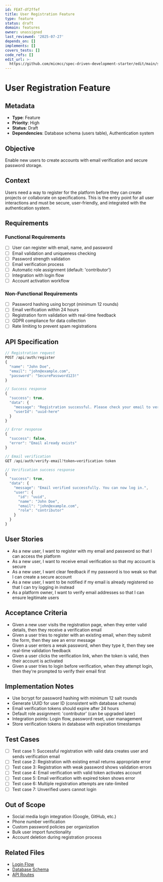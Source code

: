 ```yaml
---
id: FEAT-df2ffef
title: User Registration Feature
type: feature
status: draft
domain: features
owner: unassigned
last_reviewed: '2025-07-27'
depends_on: []
implements: []
covers_tests: []
code_refs: []
edit_url: >-
  https://github.com/micmcc/spec-driven-development-starter/edit/main/specs/features/user-registration.md
---
```

# User Registration Feature

## Metadata

- **Type**: Feature
- **Priority**: High
- **Status**: Draft
- **Dependencies**: Database schema (users table), Authentication system

## Objective

Enable new users to create accounts with email verification and secure password storage.

## Context

Users need a way to register for the platform before they can create projects or collaborate on specifications. This is the entry point for all user interactions and must be secure, user-friendly, and integrated with the authentication system.

## Requirements

### Functional Requirements

- [ ] User can register with email, name, and password
- [ ] Email validation and uniqueness checking
- [ ] Password strength validation
- [ ] Email verification process
- [ ] Automatic role assignment (default: 'contributor')
- [ ] Integration with login flow
- [ ] Account activation workflow

### Non-Functional Requirements

- [ ] Password hashing using bcrypt (minimum 12 rounds)
- [ ] Email verification within 24 hours
- [ ] Registration form validation with real-time feedback
- [ ] GDPR compliance for data collection
- [ ] Rate limiting to prevent spam registrations

## API Specification

```javascript
// Registration request
POST /api/auth/register
{
  "name": "John Doe",
  "email": "john@example.com", 
  "password": "SecurePassword123!"
}

// Success response
{
  "success": true,
  "data": {
    "message": "Registration successful. Please check your email to verify your account.",
    "userId": "uuid-here"
  }
}

// Error response
{
  "success": false,
  "error": "Email already exists"
}

// Email verification
GET /api/auth/verify-email?token=verification-token

// Verification success response
{
  "success": true,
  "data": {
    "message": "Email verified successfully. You can now log in.",
    "user": {
      "id": "uuid",
      "name": "John Doe",
      "email": "john@example.com",
      "role": "contributor"
    }
  }
}
```

## User Stories

- As a new user, I want to register with my email and password so that I can access the platform
- As a new user, I want to receive email verification so that my account is secure
- As a new user, I want clear feedback if my password is too weak so that I can create a secure account
- As a new user, I want to be notified if my email is already registered so that I can try logging in instead
- As a platform owner, I want to verify email addresses so that I can ensure legitimate users

## Acceptance Criteria

- Given a new user visits the registration page, when they enter valid details, then they receive a verification email
- Given a user tries to register with an existing email, when they submit the form, then they see an error message
- Given a user enters a weak password, when they type it, then they see real-time validation feedback
- Given a user clicks the verification link, when the token is valid, then their account is activated
- Given a user tries to login before verification, when they attempt login, then they're prompted to verify their email first

## Implementation Notes

- Use bcrypt for password hashing with minimum 12 salt rounds
- Generate UUID for user ID (consistent with database schema)
- Email verification tokens should expire after 24 hours
- Default role assignment: 'contributor' (can be upgraded later)
- Integration points: Login flow, password reset, user management
- Store verification tokens in database with expiration timestamps

## Test Cases

- [ ] Test case 1: Successful registration with valid data creates user and sends verification email
- [ ] Test case 2: Registration with existing email returns appropriate error
- [ ] Test case 3: Registration with weak password shows validation errors
- [ ] Test case 4: Email verification with valid token activates account
- [ ] Test case 5: Email verification with expired token shows error
- [ ] Test case 6: Multiple registration attempts are rate-limited
- [ ] Test case 7: Unverified users cannot login

## Out of Scope

- Social media login integration (Google, GitHub, etc.)
- Phone number verification
- Custom password policies per organization
- Bulk user import functionality
- Account deletion during registration process

## Related Files

- [Login Flow](./login-flow.md)
- [Database Schema](../product-overview/db-schema.md)
- [API Routes](../product-overview/api-routes.md)
